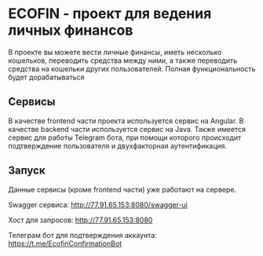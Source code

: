 # ECOFIN - проект для ведения личных финансов

В проекте вы можете вести личные финансы, иметь несколько кошельков, переводить средства между ними,
а также переводить средства на кошельки других пользователей. 
Полная функциональность будет дорабатываться

## Сервисы

В качестве frontend части проекта используется сервис на Angular. В качестве backend части 
используется сервис на Java. 
Также имеется сервис для работы Telegram бота, при помощи которого происходит
подтверждение пользователя и двухфакторная аутентификация.

## Запуск

Данные сервисы (кроме frontend части) уже работают на сервере.

Swagger сервиса: http://77.91.65.153:8080/swagger-ui

Хост для запросов: http://77.91.65.153:8080

Телеграм бот для подтверждения аккаунта: https://t.me/EcofinConfirmationBot
